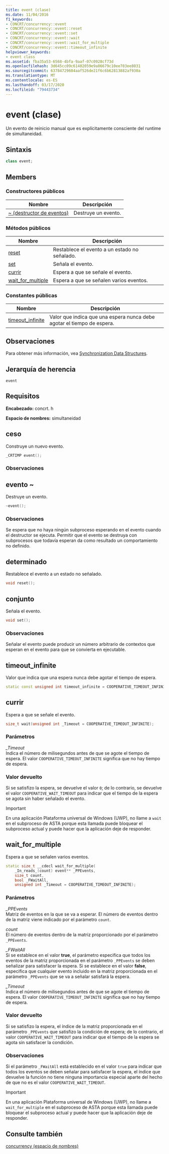 ```yaml
---
title: event (clase)
ms.date: 11/04/2016
f1_keywords:
- CONCRT/concurrency::event
- CONCRT/concurrency::event::reset
- CONCRT/concurrency::event::set
- CONCRT/concurrency::event::wait
- CONCRT/concurrency::event::wait_for_multiple
- CONCRT/concurrency::event::timeout_infinite
helpviewer_keywords:
- event class
ms.assetid: fba35a53-6568-4bfa-9aaf-07c0928cf73d
ms.openlocfilehash: 3d645cc09c61402059e9a86679c10ee703ee8031
ms.sourcegitcommit: 63784729604aaf526de21f6c6b62813882af930a
ms.translationtype: MT
ms.contentlocale: es-ES
ms.lasthandoff: 03/17/2020
ms.locfileid: "79443734"
---
```

# <a name="event-class"></a>event (clase)

Un evento de reinicio manual que es explícitamente consciente del runtime de simultaneidad.

## <a name="syntax"></a>Sintaxis

```cpp
class event;
```

## <a name="members"></a>Members

### <a name="public-constructors"></a>Constructores públicos

|Nombre|Descripción|
|----------|-----------------|
|[~ (destructor de eventos)](#dtor)|Destruye un evento.|

### <a name="public-methods"></a>Métodos públicos

|Nombre|Descripción|
|----------|-----------------|
|[reset](#reset)|Restablece el evento a un estado no señalado.|
|[set](#set)|Señala el evento.|
|[currir](#wait)|Espera a que se señale el evento.|
|[wait_for_multiple](#wait_for_multiple)|Espera a que se señalen varios eventos.|

### <a name="public-constants"></a>Constantes públicas

|Nombre|Descripción|
|----------|-----------------|
|[timeout_infinite](#timeout_infinite)|Valor que indica que una espera nunca debe agotar el tiempo de espera.|

## <a name="remarks"></a>Observaciones

Para obtener más información, vea [Synchronization Data Structures](../../../parallel/concrt/synchronization-data-structures.md).

## <a name="inheritance-hierarchy"></a>Jerarquía de herencia

`event`

## <a name="requirements"></a>Requisitos

**Encabezado:** concrt. h

**Espacio de nombres:** simultaneidad

## <a name="ctor"></a>ceso

Construye un nuevo evento.

```cpp
_CRTIMP event();
```

### <a name="remarks"></a>Observaciones

## <a name="dtor"></a>evento ~

Destruye un evento.

```cpp
~event();
```

### <a name="remarks"></a>Observaciones

Se espera que no haya ningún subproceso esperando en el evento cuando el destructor se ejecuta. Permitir que el evento se destruya con subprocesos que todavía esperan da como resultado un comportamiento no definido.

## <a name="reset"></a>determinado

Restablece el evento a un estado no señalado.

```cpp
void reset();
```

## <a name="set"></a>conjunto

Señala el evento.

```cpp
void set();
```

### <a name="remarks"></a>Observaciones

Señalar el evento puede producir un número arbitrario de contextos que esperan en el evento para que se convierta en ejecutable.

## <a name="timeout_infinite"></a>timeout_infinite

Valor que indica que una espera nunca debe agotar el tiempo de espera.

```cpp
static const unsigned int timeout_infinite = COOPERATIVE_TIMEOUT_INFINITE;
```

## <a name="wait"></a>currir

Espera a que se señale el evento.

```cpp
size_t wait(unsigned int _Timeout = COOPERATIVE_TIMEOUT_INFINITE);
```

### <a name="parameters"></a>Parámetros

*_Timeout*<br/>
Indica el número de milisegundos antes de que se agote el tiempo de espera. El valor `COOPERATIVE_TIMEOUT_INFINITE` significa que no hay tiempo de espera.

### <a name="return-value"></a>Valor devuelto

Si se satisfizo la espera, se devuelve el valor `0`; de lo contrario, se devuelve el valor `COOPERATIVE_WAIT_TIMEOUT` para indicar que el tiempo de la espera se agota sin haber señalado el evento.

> [!IMPORTANT]
> En una aplicación Plataforma universal de Windows (UWP), no llame a `wait` en el subproceso de ASTA porque esta llamada puede bloquear el subproceso actual y puede hacer que la aplicación deje de responder.

## <a name="wait_for_multiple"></a>wait_for_multiple

Espera a que se señalen varios eventos.

```cpp
static size_t __cdecl wait_for_multiple(
    _In_reads_(count) event** _PPEvents,
    size_t count,
    bool _FWaitAll,
    unsigned int _Timeout = COOPERATIVE_TIMEOUT_INFINITE);
```

### <a name="parameters"></a>Parámetros

*_PPEvents*<br/>
Matriz de eventos en la que se va a esperar. El número de eventos dentro de la matriz viene indicado por el parámetro `count`.

*count*<br/>
El número de eventos dentro de la matriz proporcionado por el parámetro `_PPEvents`.

*_FWaitAll*<br/>
Si se establece en el valor **true**, el parámetro especifica que todos los eventos de la matriz proporcionada en el parámetro `_PPEvents` se deben señalizar para satisfacer la espera. Si se establece en el valor **false**, especifica que cualquier evento incluido en la matriz proporcionada en el parámetro `_PPEvents` que se va a señalar satisfará la espera.

*_Timeout*<br/>
Indica el número de milisegundos antes de que se agote el tiempo de espera. El valor `COOPERATIVE_TIMEOUT_INFINITE` significa que no hay tiempo de espera.

### <a name="return-value"></a>Valor devuelto

Si se satisfizo la espera, el índice de la matriz proporcionada en el parámetro `_PPEvents` que satisfizo la condición de espera; de lo contrario, el valor `COOPERATIVE_WAIT_TIMEOUT` para indicar que el tiempo de la espera se agota sin satisfacer la condición.

### <a name="remarks"></a>Observaciones

Si el parámetro `_FWaitAll` está establecido en el valor `true` para indicar que todos los eventos se deben señalar para satisfacer la espera, el índice que devuelve la función no tiene ninguna importancia especial aparte del hecho de que no es el valor `COOPERATIVE_WAIT_TIMEOUT`.

> [!IMPORTANT]
> En una aplicación Plataforma universal de Windows (UWP), no llame a `wait_for_multiple` en el subproceso de ASTA porque esta llamada puede bloquear el subproceso actual y puede hacer que la aplicación deje de responder.

## <a name="see-also"></a>Consulte también

[concurrency (espacio de nombres)](concurrency-namespace.md)
